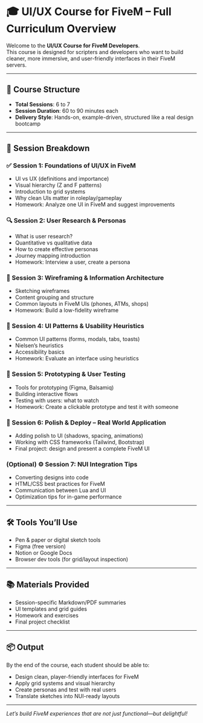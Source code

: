 # 🎓 UI/UX Course for FiveM – Full Curriculum Overview

Welcome to the **UI/UX Course for FiveM Developers**.  
This course is designed for scripters and developers who want to build cleaner, more immersive, and user-friendly interfaces in their FiveM servers.

---

## 📘 Course Structure

- **Total Sessions**: 6 to 7
- **Session Duration**: 60 to 90 minutes each
- **Delivery Style**: Hands-on, example-driven, structured like a real design bootcamp

---

## 🧭 Session Breakdown

### ✅ Session 1: Foundations of UI/UX in FiveM
- UI vs UX (definitions and importance)
- Visual hierarchy (Z and F patterns)
- Introduction to grid systems
- Why clean UIs matter in roleplay/gameplay
- Homework: Analyze one UI in FiveM and suggest improvements

### 🔍 Session 2: User Research & Personas
- What is user research?
- Quantitative vs qualitative data
- How to create effective personas
- Journey mapping introduction
- Homework: Interview a user, create a persona

### 🧱 Session 3: Wireframing & Information Architecture
- Sketching wireframes
- Content grouping and structure
- Common layouts in FiveM UIs (phones, ATMs, shops)
- Homework: Build a low-fidelity wireframe

### 🎨 Session 4: UI Patterns & Usability Heuristics
- Common UI patterns (forms, modals, tabs, toasts)
- Nielsen’s heuristics
- Accessibility basics
- Homework: Evaluate an interface using heuristics

### 🧪 Session 5: Prototyping & User Testing
- Tools for prototyping (Figma, Balsamiq)
- Building interactive flows
- Testing with users: what to watch
- Homework: Create a clickable prototype and test it with someone

### 🚀 Session 6: Polish & Deploy – Real World Application
- Adding polish to UI (shadows, spacing, animations)
- Working with CSS frameworks (Tailwind, Bootstrap)
- Final project: design and present a complete FiveM UI

### (Optional) ⚙️ Session 7: NUI Integration Tips
- Converting designs into code
- HTML/CSS best practices for FiveM
- Communication between Lua and UI
- Optimization tips for in-game performance

---

## 🛠️ Tools You’ll Use
- Pen & paper or digital sketch tools
- Figma (free version)
- Notion or Google Docs
- Browser dev tools (for grid/layout inspection)

---

## 📚 Materials Provided
- Session-specific Markdown/PDF summaries
- UI templates and grid guides
- Homework and exercises
- Final project checklist

---

## 📦 Output
By the end of the course, each student should be able to:
- Design clean, player-friendly interfaces for FiveM
- Apply grid systems and visual hierarchy
- Create personas and test with real users
- Translate sketches into NUI-ready layouts

---

*Let’s build FiveM experiences that are not just functional—but delightful!*
